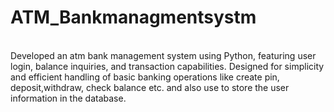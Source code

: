 # ATM_Bankmanagmentsystm
<br>
Developed an atm bank management system using Python, featuring user login, balance inquiries, and transaction capabilities. Designed for simplicity and efficient handling of basic banking operations like create pin, deposit,withdraw, check balance etc. and also use to store the user information in the database.
